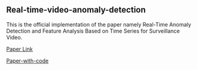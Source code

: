 ## Real-time-video-anomaly-detection
This is the official implementation of the paper namely Real-Time Anomaly Detection and Feature Analysis Based on Time Series for Surveillance Video. 

[Paper Link](https://ieeexplore.ieee.org/abstract/document/9426191)

[Paper-with-code](https://paperswithcode.com/paper/real-time-anomaly-detection-and-feature)
